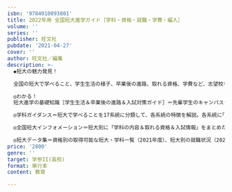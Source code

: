 ```yaml
---
isbn: '9784010093801'
title: 2022年用 全国短大進学ガイド［学科・資格・就職・学費・編入］
volume: ''
series: ''
publisher: 旺文社
pubdate: '2021-04-27'
cover: ''
author: 旺文社／編集
description: >-
  ◆短大の魅力発見！

  全国の短大で学べること、学生生活の様子、卒業後の進路、取れる資格、学費など、志望校を決めるために必要な情報をガイドします。

  ◎わかる！
  短大進学の基礎知識［学生生活＆卒業後の進路＆入試対策ガイド］＝先輩学生のキャンパスライフ、卒業後の進路状況、短大卒業生の職場レポート、小論文・面接などの入試対策ガイドなど短大進学に必要な情報を特集。

  ◎学科ガイダンス＝短大で学べることを17系統に分類して、各系統の特徴を解説。各系統に｢先輩の授業誌上レポート｣を掲載。その系統で何を学ぶのか、その系統が学べる短大はどこなのかもわかります。

  ◎全国短大インフォメーション＝短大別に「学科の内容＆取れる資格＆入試情報」をまとめた各校の年鑑です。

  ◎短大データ集＝資格別の取得可能な短大・学科一覧（2021年度）、短大別の就職状況（2020年春実績）、短大別の大学への編入状況、各短大の学費一覧（いずれも2021年春実績）がわかるデータ集。
price: '2800'
genre: ''
target: 学参II(高校)
format: 単行本
content: 教育

---
```


